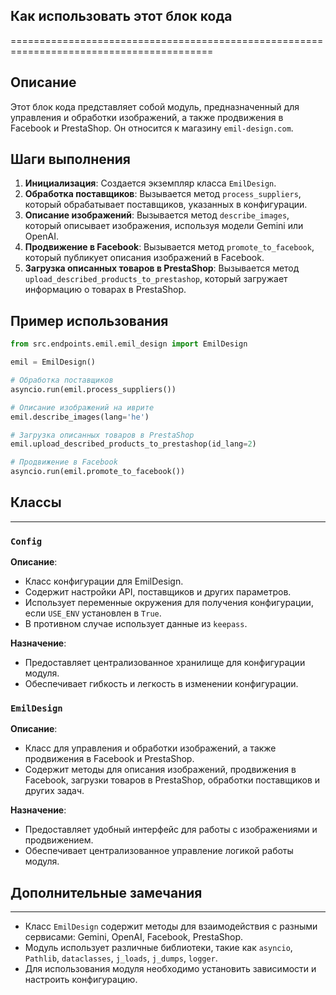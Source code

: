 ## Как использовать этот блок кода
=========================================================================================

Описание
-------------------------
Этот блок кода представляет собой модуль, предназначенный для управления и обработки изображений, а также продвижения в Facebook и PrestaShop. Он относится к магазину `emil-design.com`.

Шаги выполнения
-------------------------
1. **Инициализация**: Создается экземпляр класса `EmilDesign`.
2. **Обработка поставщиков**: Вызывается метод `process_suppliers`, который обрабатывает поставщиков, указанных в конфигурации.
3. **Описание изображений**: Вызывается метод `describe_images`, который описывает изображения, используя модели Gemini или OpenAI.
4. **Продвижение в Facebook**: Вызывается метод `promote_to_facebook`, который публикует описания изображений в Facebook.
5. **Загрузка описанных товаров в PrestaShop**: Вызывается метод `upload_described_products_to_prestashop`, который загружает информацию о товарах в PrestaShop.

Пример использования
-------------------------

```python
from src.endpoints.emil.emil_design import EmilDesign

emil = EmilDesign()

# Обработка поставщиков
asyncio.run(emil.process_suppliers())

# Описание изображений на иврите
emil.describe_images(lang='he')

# Загрузка описанных товаров в PrestaShop
emil.upload_described_products_to_prestashop(id_lang=2)

# Продвижение в Facebook
asyncio.run(emil.promote_to_facebook())
```

## Классы
-------------------------
### `Config`
**Описание**:
- Класс конфигурации для EmilDesign.
- Содержит настройки API, поставщиков и других параметров.
- Использует переменные окружения для получения конфигурации, если `USE_ENV` установлен в `True`.
- В противном случае использует данные из `keepass`.

**Назначение**:
- Предоставляет централизованное хранилище для конфигурации модуля.
- Обеспечивает гибкость и легкость в изменении конфигурации.

### `EmilDesign`
**Описание**:
- Класс для управления и обработки изображений, а также продвижения в Facebook и PrestaShop.
- Содержит методы для описания изображений, продвижения в Facebook, загрузки товаров в PrestaShop, обработки поставщиков и других задач.

**Назначение**:
- Предоставляет удобный интерфейс для работы с изображениями и продвижением.
- Обеспечивает централизованное управление логикой работы модуля.

## Дополнительные замечания
-------------------------
- Класс `EmilDesign` содержит методы для взаимодействия с разными сервисами: Gemini, OpenAI, Facebook, PrestaShop.
- Модуль использует различные библиотеки, такие как `asyncio`, `Pathlib`, `dataclasses`, `j_loads`, `j_dumps`, `logger`.
- Для использования модуля необходимо установить зависимости и настроить конфигурацию.

##